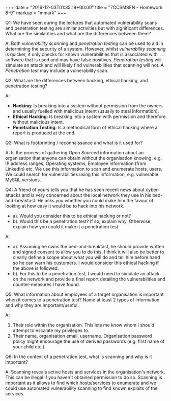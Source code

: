 +++
date = "2016-12-03T01:35:19+00:00"
title = "7CCSMSEN - Homework 8-9"
markup = "mmark"
+++

Q1: We have seen during the lectures that automated vulnerability scans and penetration testing are similar activities but with significant differences. What are the similarities and what are the differences between them?

A: Both *vulnerability scanning* and *penetration testing* can be used to aid in determining the security of a system. However, whilst *vulnerability scanning* is quicker, it only checks for known vulnerabilities that is associated with software that is used and may have false positives. *Penetration testing* will simulate an attack and will likely find vulnerabilities that scanning will not. A *Penetration test* may include a vulnerability scan.


Q2: What are the differences between hacking, ethical hacking, and penetration testing?

A:
 - **Hacking**: Is breaking into a system without permission from the owners and usually fuelled with malicious intent (usually to steal information).
 - **Ethical Hacking**: Is breaking into a system with permission and therefore without malicious intent.
 - **Penetration Testing**: Is a methodical form of ethical hacking where a report is produced at the end.


Q3: What is footprinting / reconnaissance and what is it used for?

A: Is the process of gathering *Open Sourced* information about an organisation that anyone can obtain without the organisation knowing. e.g. IP address ranges, Operating systems, Employee information (from LinkedIn) etc. We use this information to scan and enumerate hosts, users. We could search for vulnerabilities using this information, e.g. vulnerable MySQL versions.


Q4: A friend of yours tells you that he has seen recent news about cyber-attacks and is very concerned about the local network they use in his bed-and-breakfast. He asks you whether you could make him the favour of looking at how easy it would be to hack into his network.

- a). Would you consider this to be ethical hacking or not?
- b). Would this be a penetration test? If so, explain why. Otherwise, explain how you could it make it a penetration test.

A:

- a). Assuming he owns the bed-and-breakfast, he should provide written and signed consent to allow you to do this. I think it will also be better to clearly define a scope about what you will do and tell him before hand so he can warn his customers. I would consider this ethical hacking if the above is followed.
- b). For this to be a penetration test, I would need to simulate an attack on the network and provide a final report detailing the vulnerabilities and counter-measures I have found.


Q5: What information about employees of a target organisation is important when it comes to a penetration test? Name at least 2 types of information and why they are important/useful.

A:

1. Their role within the organisation. This lets me know whom I should attempt to escalate my privileges to.
2. Their name, organisation email, username. Organisation password policy might encourage the use of derived passwords (e.g. first name of your child etc.).


Q6: In the context of a penetration test, what is scanning and why is it important?

A: Scanning reveals active hosts and services in the organisation's network. This can be illegal if you haven't obtained permission to do so. Scanning is important as it allows to find which hosts/services to enumerate and we could use automated vulnerability scanning to find known exploits of the services.
